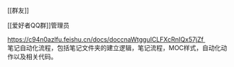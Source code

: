 [[群友]]

[[爱好者QQ群]]管理员

https://c94n0azlfu.feishu.cn/docs/doccnaWtgguICLFXcRnIQx57jZf   
笔记自动化流程，包括笔记文件夹的建立逻辑，笔记流程，MOC样式，自动化动作以及相关代码。